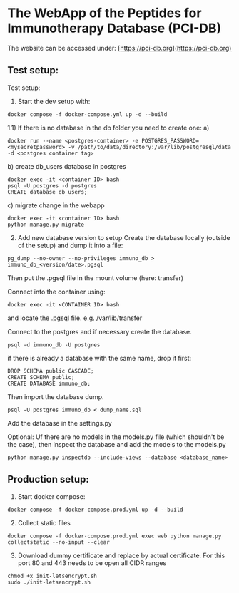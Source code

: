 # The WebApp of the Peptides for Immunotherapy Database (PCI-DB)

The website can be accessed under: 
[https://pci-db.org](https://pci-db.org)



## Test setup:

Test setup:

1) Start the dev setup with:
```
docker compose -f docker-compose.yml up -d --build
```

1.1) If there is no database in the db folder you need to create one:
 a) 
 ```
 docker run --name <postgres-container> -e POSTGRES_PASSWORD=<mysecretpassword> -v /path/to/data/directory:/var/lib/postgresql/data -d <postgres container tag>
 ```

b) create db_users database in postgres
```
docker exec -it <container ID> bash
psql -U postgres -d postgres
CREATE database db_users;
```

c) migrate change in the webapp
```
docker exec -it <container ID> bash
python manage.py migrate
```

2) Add new database version to setup
Create the database locally (outside of the setup) and dump it into a file:
```
pg_dump --no-owner --no-privileges immuno_db > immuno_db_<version/date>.pgsql
```
Then put the .pgsql file in the mount volume (here: transfer)

Connect into the container using:
```
docker exec -it <CONTAINER ID> bash
```
and locate the .pgsql file. e.g. /var/lib/transfer


Connect to the postgres and if necessary create the database.
```
psql -d immuno_db -U postgres
```

if there is already a database with the same name, drop it first:
```
DROP SCHEMA public CASCADE;
CREATE SCHEMA public;
CREATE DATABASE immuno_db;
```

Then import the database dump.
```
psql -U postgres immuno_db < dump_name.sql
```
Add the database in the settings.py

Optional:
Uf there are no models in the models.py file (which shouldn't be the case), then inspect the database and add the models to the models.py
```
python manage.py inspectdb --include-views --database <database_name>
```

## Production setup:

1) Start docker compose:
```
docker compose -f docker-compose.prod.yml up -d --build
```

2) Collect static files
```
docker compose -f docker-compose.prod.yml exec web python manage.py collectstatic --no-input --clear
```

3) Download dummy certificate and replace by actual certificate. For this port 80 and 443 needs to be open all CIDR ranges

```
chmod +x init-letsencrypt.sh
sudo ./init-letsencrypt.sh
```